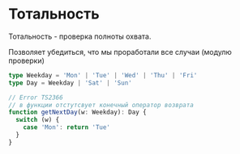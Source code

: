 # Тотальность

Тотальность - проверка полноты охвата.

Позволяет убедиться, что мы проработали все случаи (модулю проверки)

```typescript
type Weekday = 'Mon' | 'Tue' | 'Wed' | 'Thu' | 'Fri'
type Day = Weekday | 'Sat' | 'Sun'

// Error TS2366
// в функции отстутсвует конечный оператор возврата
function getNextDay(w: Weekday): Day {
  switch (w) {
    case 'Mon': return 'Tue'
  }
}
```